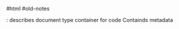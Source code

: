 #html #old-notes 
<!DOCTYPE html> : describes document type 
<html> container for code 
<head> Containds metadata 
    <title> : title of webpage 

<body>
    <p> : to write paragraph 
    <img> to bring image 
    <a> : for hyperlinks  

    <sub> : subscipt 
    <sup> : superscript
    
    <b> : bold
    <i> : italic 
    <u> : underline
    
    <div> : to create division but is Block element 
    <span> : to create division but it's Inline element 

SYMANTIC TAGS : markup that relates to meaning of content 
NON SYMANTIC : exact opposite 

SEO friendly : search engine optimization 

    <header> : header of webpage 
    <main> : main content of website 
    <footer> : footer of website  
    <nav> : for navigations
    <article> : to add article 
    <section> : to group together other elements 
    <aside> : realted links / contents
    
Entities : are string that starts with & and ends with ; and are used to display reserved character on screen like : &nbsp ; 

Emmet : visit emmet.io

<table> : to design table 
    <caption> : writ table caption 
    <tr> : table row 
    <th> : table header 
    <tr> : table row
        // Semantics in table 
    <thead> : table head 
    <tbody> : body of table 
    <tfoot> : table footer 
        
        //attributes
    colspan = "" : column span
    rowspan = "" : row span 

<form> : to create forms 
    <form action=""> : defines action to be performed when submittion of form
    <input> : to create multiple form form controls
    <input type=""> : important attribute 
            type = text ; 
            type = password ; 
            type = number ; 
            type = time ; 
            type = color ; 
            type = butto : to create buttons 
            type = submit : to create butto that submits data to server
            type = checkbox : creates a checkbox. 
            type = radio : to create radio buttons 
                (we can group both, radio buttons checkboxes)
            type = range : to specify a range
                min="" : minimum value 
                max="" : maximum value 
                step="" : sets value of steps to skip 
                value="" : default value 
            
            
            name : used to assign name to values as : NAME = VALUE. 
            
            

            
    <input placeholder = ""> : text stored in input box 

    <label> : represents an caption for the form element/item in ui
    
    <button> : creates a button that performs a specific task 
        <button type ="submit"> : to submit data to serever 
        <button type ="button"> : do something 
        <button type ="reset"> : reset all the values in the forum existing currently :3

    <select> : used to create dropdowns 
            <select name="" id="" > : NAME = ID ;
        <option value=""> : name=value. 
            <option value="" selected> : will set this to default value 

    <textarea> : to specify an area to write bunch of paragraphs 
            rows : to specify area 
            columns : to specify area of text 
            placeholder : write your feedback here 
